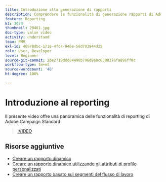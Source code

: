 ```yaml
---
title: Introduzione alla generazione di rapporti
description: Comprendere le funzionalità di generazione rapporti di Adobe Campaign Standard
feature: Reporting
kt: 3974
thumbnail: 29461.jpg
doc-type: value video
activity: understand
team: PMM
exl-id: 46978dbc-1716-4fc4-946e-56d703944d25
role: User, Developer
level: Beginner
source-git-commit: 2be2719ddd84490b796d9abc6300376fa896ff0c
workflow-type: tm+mt
source-wordcount: '48'
ht-degree: 100%

---
```


# Introduzione al reporting

Il presente video offre una panoramica delle funzionalità di reporting di Adobe Campaign Standard

>[!VIDEO](https://video.tv.adobe.com/v/29461?quality=12)

## Risorse aggiuntive

* [Creare un rapporto dinamico](/help/reporting/creating-a-dynamic-report.md)
* [Creare un rapporto dinamico utilizzando gli attributi di profilo personalizzati](/help/reporting/custom-profile-attributes-dynamic-reports.md)
* [Creare un rapporto basato sui segmenti del flusso di lavoro](/help/reporting/report-on-workflow-segments.md)
